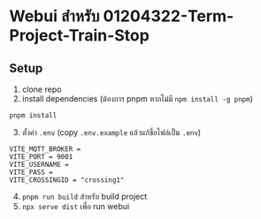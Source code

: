 # Webui สำหรับ 01204322-Term-Project-Train-Stop

## Setup

1. clone repo 
2. install dependencies (ต้องการ pnpm หากไม่มี `npm install -g pnpm`)
```bash
pnpm install
```
3. ตั้งค่า `.env` (copy `.env.example` แล้วแก้ชื่อไฟล์เป็น `.env`)

```
VITE_MQTT_BROKER = 
VITE_PORT = 9001
VITE_USERNAME = 
VITE_PASS = 
VITE_CROSSINGID = "crossing1"
```

4. `pnpm run build` สำหรับ build project
5. `npx serve dist` เพื่อ run webui 